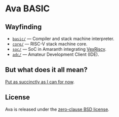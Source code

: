 # Ava BASIC

## Wayfinding

* [`basic/`](basic/) — Compiler and stack machine interpreter.
* [`core/`](core/) — RISC-V stack machine core.
* [`soc/`](soc/) — SoC in Amaranth integrating [VexRiscv].
* [`adc/`](adc/) — Amateur Development Client (IDE).

[VexRiscv]: https://github.com/SpinalHDL/VexRiscv


## But what does it all mean?

[Put as succinctly as I can for now][explainer].

[explainer]: https://lobste.rs/s/lkpxbs/what_are_you_doing_this_weekend#c_jdtf53


## License

Ava is released under the [zero-clause BSD license](LICENSE.txt).
